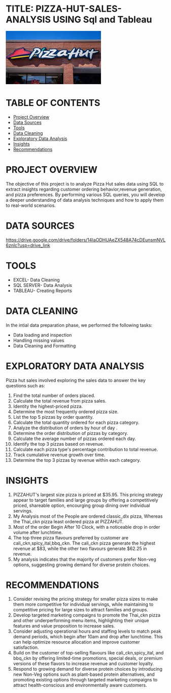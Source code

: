 # TITLE: PIZZA-HUT-SALES-ANALYSIS USING Sql and Tableau
![Image Alt](https://github.com/PUJITHA12-S/Pizza-Hut-Sales-Analysis/blob/main/Pizza.jpeg?raw=true)
# TABLE OF CONTENTS
- [Project Overview](#project-overview)
- [Data Sources](#data-sources)
- [Tools](#tools)
- [Data Cleaning](#data-cleaning)
- [Exploratory Data Analysis](#exploratory-data-analysis)
- [Insights](#insights)
- [Recommendations](#recommendations)

# PROJECT OVERVIEW
The objective of this project is to analyze Pizza Hut sales data using SQL to extract insights regarding customer ordering behavior,revenue generation, and pizza preferences. By performing various SQL queries, you will develop a deeper understanding of data analysis techniques and how to apply them to real-world scenarios.

# DATA SOURCES
https://drive.google.com/drive/folders/14IaODHUAeZX548A74cDEunsmNVL6znlc?usp=drive_link

# TOOLS
- EXCEL- Data Cleaning
- SQL SERVER- Data Analysis
- TABLEAU- Creating Reports

# DATA CLEANING

In the intial data preparation phase, we performed the following tasks:
- Data loading and inspection
- Handling missing values
- Data Cleaning and Formatting

# EXPLORATORY DATA ANALYSIS

Pizza hut sales involved exploring the sales data to answer the key questions such as:
1. Find the total number of orders placed.
2. Calculate the total revenue from pizza sales.
3. Identity the highest-priced pizza.
4. Determine the most frequently ordered pizza size.
5. List the top 5 pizzas by order quantity.
6. Calculate the total quantity ordered for each pizza category.
7. Analyze the distribution of orders by hour of day .
8. Determine the order distribution of pizzas by category.
9. Calculate the average number of pizzas ordered each day.
10. Identify the top 3 pizzas based on revenue.
11. Calculate each pizza type's percentage contribution to total revenue.
12. Track cumulative revenue growth over time.
13. Determine the top 3 pizzas by revenue within each category.

# INSIGHTS

1. PIZZAHUT's largest size pizza is priced at $35.95. This pricing strategy appear to target families and large groups by offering a competitively priced, shareable option, encourging group dining over individual servings.
2. My Analysis most of the People are ordered classic_dlx pizza, Whereas the Thai_ckn pizza least ordered pizza at PIZZAHUT.
3. Most of the order Begin After 10 Clock, with a noticeable drop in order volume after lunchtime.
4. The top three pizza flavours preferred by customer are cali_ckn,spicy_ital,bbq_ckn. The cali_ckn pizza generate the highest revenue at $83, while the other two flavours generate $62.25 in revenue.
5. My analysis indicates that the majority of customers prefer Non-veg options, suggesting growing demand for diverse protein choices.

# RECOMMENDATIONS

1. Consider revising the pricing strategy for smaller pizza sizes to make them more competitive for individual servings, while maintaining to competitive pricing for large sizes to attract families and groups.
2. Develop targeted marketing compaigns to promote the Thai_ckn pizza and other underperforming menu items, highlighting their unique features and value proposition to increase sales.
3. Consider adjusting operational hours and staffing levels to match peak demand periods, which begin after 10am and drop after lunchtime. This can help optimize resource allocation and improve customer satisfaction.
4. Build on the customer of top-selling flavours like cali_ckn,spicy_ital, and bbq_ckn by offering limited-time promotions, special deals, or premium versions of these flavors to increase revenue and customer loyalty.
5. Respond to growing demand for diverse protein choices by introducing new Non-Veg options such as plant-based protein alternatives, and promoting existing options through targeted marketing compaigns to attract health-conscious and environmentally aware customers.
